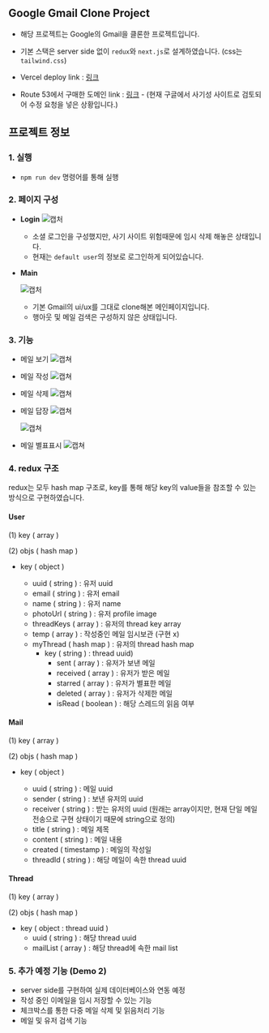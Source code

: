 ## Google Gmail Clone Project

- 해당 프로젝트는 Google의 Gmail을 클론한 프로젝트입니다.

- 기본 스택은 server side 없이 `redux`와 `next.js`로 설계하였습니다. (css는 `tailwind.css`)

- Vercel deploy link : [링크](https://clone-gmail-b5v2tgcm6-jeeseongmin.vercel.app/)
- Route 53에서 구매한 도메인 link : [링크](https://clone-gmail.peration.org) - (현재 구글에서 사기성 사이트로 검토되어 수정 요청을 넣은 상황입니다.)

## 프로젝트 정보

### 1. 실행

- `npm run dev` 명령어를 통해 실행

### 2. 페이지 구성

- **Login**
  ![캡처](https://user-images.githubusercontent.com/47960777/126602774-0ba7d6e4-ec54-4458-a20d-08b9a221d9bb.png)

  - 소셜 로그인을 구성했지만, 사기 사이트 위험때문에 임시 삭제 해놓은 상태입니다.
  - 현재는 `default user`의 정보로 로그인하게 되어있습니다.

- **Main**

  ![캡처](https://user-images.githubusercontent.com/47960777/126602804-a455e03c-f631-40fd-a86c-627b7b28caf5.png)

  - 기본 Gmail의 ui/ux를 그대로 clone해본 메인페이지입니다.
  - 행아웃 및 메일 검색은 구성하지 않은 상태입니다.

### 3. 기능

- 메일 보기
  ![캡쳐](https://user-images.githubusercontent.com/47960777/126599789-1e1b59a9-3f62-498f-b4ea-34f22844ea3a.png)

- 메일 작성
  ![캡쳐](https://user-images.githubusercontent.com/47960777/126599817-f2e011a8-f86b-4c08-837e-481519b42e75.png)

- 메일 삭제
  ![캡쳐](https://user-images.githubusercontent.com/47960777/126599842-b02c9c30-c582-4129-8a63-7c159a5dd3c7.png)

- 메일 답장
  ![캡쳐](https://user-images.githubusercontent.com/47960777/126599876-a4405cf4-6a05-41be-9306-2a4b99fa836e.png)

  ![캡쳐](https://user-images.githubusercontent.com/47960777/126599917-d486c9e2-c5ff-4462-92f0-a3b49256e493.png)

- 메일 별표표시
  ![캡쳐](https://user-images.githubusercontent.com/47960777/126599941-7abbf5a7-6bd5-433e-9817-1bbe84a5e7a7.png)

### 4. redux 구조

redux는 모두 hash map 구조로, key를 통해 해당 key의 value들을 참조할 수 있는 방식으로 구현하였습니다.

#### **User**

(1) key ( array )

(2) objs ( hash map )

- key ( object )

  - uuid ( string ) : 유저 uuid
  - email ( string ) : 유저 email
  - name ( string ) : 유저 name
  - photoUrl ( string ) : 유저 profile image
  - threadKeys ( array ) : 유저의 thread key array
  - temp ( array ) : 작성중인 메일 임시보관 (구현 x)
  - myThread ( hash map ) : 유저의 thread hash map
    - key ( string ) : thread uuid)
      - sent ( array ) : 유저가 보낸 메일
      - received ( array ) : 유저가 받은 메일
      - starred ( array ) : 유저가 별표한 메일
      - deleted ( array ) : 유저가 삭제한 메일
      - isRead ( boolean ) : 해당 스레드의 읽음 여부

#### **Mail**

(1) key ( array )

(2) objs ( hash map )

- key ( object )

  - uuid ( string ) : 메일 uuid
  - sender ( string ) : 보낸 유저의 uuid
  - receiver ( string ) : 받는 유저의 uuid (원래는 array이지만, 현재 단일 메일 전송으로 구현 상태이기 때문에 string으로 정의)
  - title ( string ) : 메일 제목
  - content ( string ) : 메일 내용
  - created ( timestamp ) : 메일의 작성일
  - threadId ( string ) : 해당 메일이 속한 thread uuid

#### **Thread**

(1) key ( array )

(2) objs ( hash map )

- key ( object : thread uuid )
  - uuid ( string ) : 해당 thread uuid
  - mailList ( array ) : 해당 thread에 속한 mail list

### 5. 추가 예정 기능 (Demo 2)

- server side를 구현하여 실제 데이터베이스와 연동 예정
- 작성 중인 이메일을 임시 저장할 수 있는 기능
- 체크박스를 통한 다중 메일 삭제 및 읽음처리 기능
- 메일 및 유저 검색 기능
